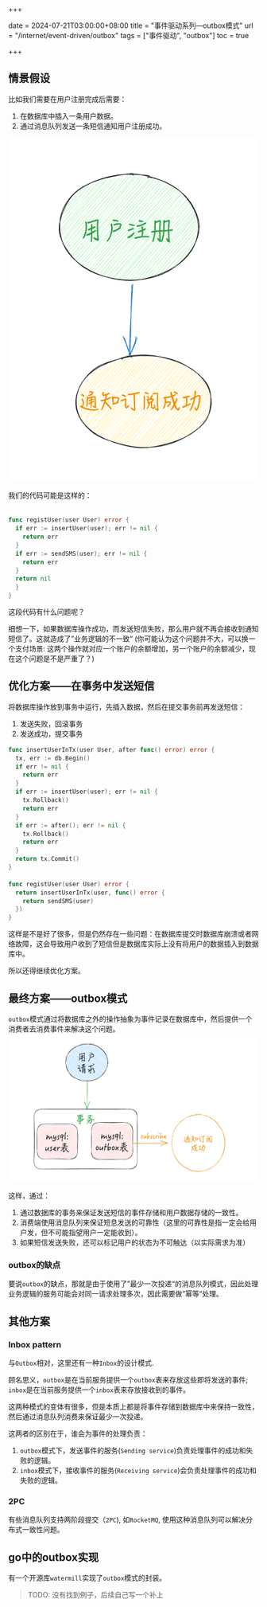 +++

date = 2024-07-21T03:00:00+08:00
title = "事件驱动系列—outbox模式"
url = "/internet/event-driven/outbox"
tags = ["事件驱动", "outbox"]
toc = true

+++

## 情景假设

比如我们需要在用户注册完成后需要：

1. 在数据库中插入一条用户数据。
2. 通过消息队列发送一条短信通知用户注册成功。

![](https://raw.githubusercontent.com/stong1994/images/master/picgo/202407210146844.png)

我们的代码可能是这样的：

```go

func registUser(user User) error {
  if err := insertUser(user); err != nil {
    return err
  }
  if err := sendSMS(user); err != nil {
    return err
  }
  return nil
  }
}
```

这段代码有什么问题呢？

细想一下，如果数据库操作成功，而发送短信失败，那么用户就不再会接收到通知短信了。这就造成了”业务逻辑的不一致“ (你可能认为这个问题并不大，可以换一个支付场景: 这两个操作就对应一个账户的余额增加，另一个账户的余额减少，现在这个问题是不是严重了？)

## 优化方案——在事务中发送短信

将数据库操作放到事务中运行，先插入数据，然后在提交事务前再发送短信：

1. 发送失败，回滚事务
2. 发送成功，提交事务

```go
func insertUserInTx(user User, after func() error) error {
  tx, err := db.Begin()
  if err != nil {
    return err
  }
  if err := insertUser(user); err != nil {
    tx.Rollback()
    return err
  }
  if err := after(); err != nil {
    tx.Rollback()
    return err
  }
  return tx.Commit()
}

func registUser(user User) error {
  return insertUserInTx(user, func() error {
    return sendSMS(user)
  })
}
```

这样是不是好了很多，但是仍然存在一些问题：在数据库提交时数据库崩溃或者网络故障，这会导致用户收到了短信但是数据库实际上没有将用户的数据插入到数据库中。

所以还得继续优化方案。

## 最终方案——outbox模式

`outbox`模式通过将数据库之外的操作抽象为事件记录在数据库中，然后提供一个消费者去消费事件来解决这个问题。
![](https://raw.githubusercontent.com/stong1994/images/master/picgo/202407210210860.png)

这样，通过：

1. 通过数据库的事务来保证发送短信的事件存储和用户数据存储的一致性。
2. 消费端使用消息队列来保证短息发送的可靠性（这里的可靠性是指一定会给用户发，但不可能指望用户一定能收到）。
3. 如果短信发送失败，还可以标记用户的状态为不可触达（以实际需求为准）

### outbox的缺点

要说`outbox`的缺点，那就是由于使用了”最少一次投递“的消息队列模式，因此处理业务逻辑的服务可能会对同一请求处理多次，因此需要做”幂等“处理。

## 其他方案

### Inbox pattern

与`Outbox`相对，这里还有一种`Inbox`的设计模式.

顾名思义，`outbox`是在当前服务提供一个`outbox`表来存放这些即将发送的事件; `inbox`是在当前服务提供一个`inbox`表来存放接收到的事件。

这两种模式的变体有很多，但是本质上都是将事件存储到数据库中来保持一致性，然后通过消息队列消费来保证最少一次投递。

这两者的区别在于，谁会为事件的处理负责：

1. `outbox`模式下，发送事件的服务(`Sending service`)负责处理事件的成功和失败的逻辑。
2. `inbox`模式下，接收事件的服务(`Receiving service`)会负责处理事件的成功和失败的逻辑。

### 2PC

有些消息队列支持两阶段提交（`2PC`), 如`RocketMQ`, 使用这种消息队列可以解决分布式一致性问题。

## go中的outbox实现

有一个开源库`watermill`实现了`outbox`模式的封装。

> TODO: 没有找到例子，后续自己写一个补上
